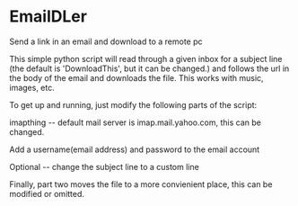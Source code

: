 # EmailDLer
Send a link in an email and download to a remote pc

This simple python script will read through a given inbox for a subject line (the default is 'DownloadThis', but it can be 
changed.) and follows the url in the body of the email and downloads the file. This works with music, images, etc.

To get up and running, just modify the following parts of the script:

imapthing -- default mail server is imap.mail.yahoo.com, this can be changed.

Add a username(email address) and password to the email account

Optional -- change the subject line to a custom line

Finally, part two moves the file to a more convienient place, this can be modified or omitted.

